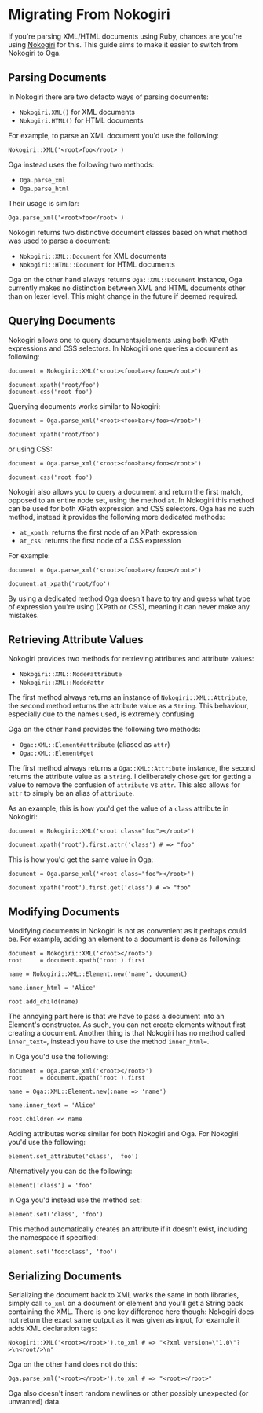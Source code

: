 # Migrating From Nokogiri

If you're parsing XML/HTML documents using Ruby, chances are you're using
[Nokogiri][nokogiri] for this. This guide aims to make it easier to switch from
Nokogiri to Oga.

## Parsing Documents

In Nokogiri there are two defacto ways of parsing documents:

* `Nokogiri.XML()` for XML documents
* `Nokogiri.HTML()` for HTML documents

For example, to parse an XML document you'd use the following:

    Nokogiri::XML('<root>foo</root>')

Oga instead uses the following two methods:

* `Oga.parse_xml`
* `Oga.parse_html`

Their usage is similar:

    Oga.parse_xml('<root>foo</root>')

Nokogiri returns two distinctive document classes based on what method was used
to parse a document:

* `Nokogiri::XML::Document` for XML documents
* `Nokogiri::HTML::Document` for HTML documents

Oga on the other hand always returns `Oga::XML::Document` instance, Oga
currently makes no distinction between XML and HTML documents other than on
lexer level. This might change in the future if deemed required.

## Querying Documents

Nokogiri allows one to query documents/elements using both XPath expressions and
CSS selectors. In Nokogiri one queries a document as following:

    document = Nokogiri::XML('<root><foo>bar</foo></root>')

    document.xpath('root/foo')
    document.css('root foo')

Querying documents works similar to Nokogiri:

    document = Oga.parse_xml('<root><foo>bar</foo></root>')

    document.xpath('root/foo')

or using CSS:

    document = Oga.parse_xml('<root><foo>bar</foo></root>')

    document.css('root foo')

Nokogiri also allows you to query a document and return the first match, opposed
to an entire node set, using the method `at`. In Nokogiri this method can be
used for both XPath expression and CSS selectors. Oga has no such method,
instead it provides the following more dedicated methods:

* `at_xpath`: returns the first node of an XPath expression
* `at_css`: returns the first node of a CSS expression

For example:

    document = Oga.parse_xml('<root><foo>bar</foo></root>')

    document.at_xpath('root/foo')

By using a dedicated method Oga doesn't have to try and guess what type of
expression you're using (XPath or CSS), meaning it can never make any mistakes.

## Retrieving Attribute Values

Nokogiri provides two methods for retrieving attributes and attribute values:

* `Nokogiri::XML::Node#attribute`
* `Nokogiri::XML::Node#attr`

The first method always returns an instance of `Nokogiri::XML::Attribute`, the
second method returns the attribute value as a `String`. This behaviour,
especially due to the names used, is extremely confusing.

Oga on the other hand provides the following two methods:

* `Oga::XML::Element#attribute` (aliased as `attr`)
* `Oga::XML::Element#get`

The first method always returns a `Oga::XML::Attribute` instance, the second
returns the attribute value as a `String`. I deliberately chose `get` for
getting a value to remove the confusion of `attribute` vs `attr`. This also
allows for `attr` to simply be an alias of `attribute`.

As an example, this is how you'd get the value of a `class` attribute in
Nokogiri:

    document = Nokogiri::XML('<root class="foo"></root>')

    document.xpath('root').first.attr('class') # => "foo"

This is how you'd get the same value in Oga:

    document = Oga.parse_xml('<root class="foo"></root>')

    document.xpath('root').first.get('class') # => "foo"

## Modifying Documents

Modifying documents in Nokogiri is not as convenient as it perhaps could be. For
example, adding an element to a document is done as following:

    document = Nokogiri::XML('<root></root>')
    root     = document.xpath('root').first

    name = Nokogiri::XML::Element.new('name', document)

    name.inner_html = 'Alice'

    root.add_child(name)

The annoying part here is that we have to pass a document into an Element's
constructor. As such, you can not create elements without first creating a
document. Another thing is that Nokogiri has no method called `inner_text=`,
instead you have to use the method `inner_html=`.

In Oga you'd use the following:

    document = Oga.parse_xml('<root></root>')
    root     = document.xpath('root').first

    name = Oga::XML::Element.new(:name => 'name')

    name.inner_text = 'Alice'

    root.children << name

Adding attributes works similar for both Nokogiri and Oga. For Nokogiri you'd
use the following:

    element.set_attribute('class', 'foo')

Alternatively you can do the following:

    element['class'] = 'foo'

In Oga you'd instead use the method `set`:

    element.set('class', 'foo')

This method automatically creates an attribute if it doesn't exist, including
the namespace if specified:

    element.set('foo:class', 'foo')

## Serializing Documents

Serializing the document back to XML works the same in both libraries, simply
call `to_xml` on a document or element and you'll get a String back containing
the XML. There is one key difference here though: Nokogiri does not return the
exact same output as it was given as input, for example it adds XML declaration
tags:

    Nokogiri::XML('<root></root>').to_xml # => "<?xml version=\"1.0\"?>\n<root/>\n"

Oga on the other hand does not do this:

    Oga.parse_xml('<root></root>').to_xml # => "<root></root>"

Oga also doesn't insert random newlines or other possibly unexpected (or
unwanted) data.

[nokogiri]: http://nokogiri.org/
